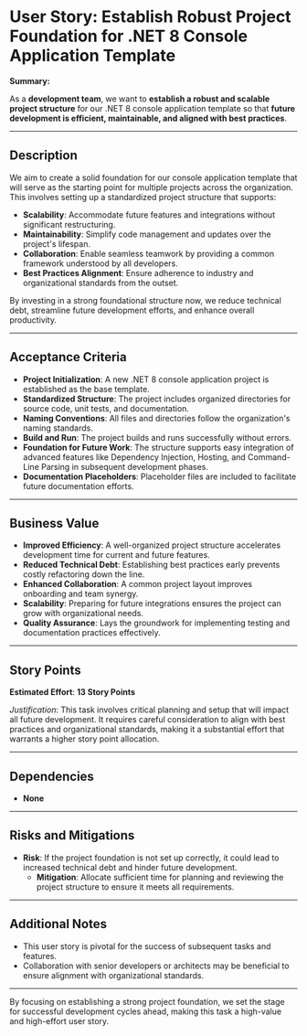# User Story: Establish Robust Project Foundation for .NET 8 Console Application Template

**Summary:**

As a **development team**, we want to **establish a robust and scalable project structure** for our .NET 8 console application template so that **future development is efficient, maintainable, and aligned with best practices**.

---

## Description

We aim to create a solid foundation for our console application template that will serve as the starting point for multiple projects across the organization. This involves setting up a standardized project structure that supports:

- **Scalability**: Accommodate future features and integrations without significant restructuring.
- **Maintainability**: Simplify code management and updates over the project's lifespan.
- **Collaboration**: Enable seamless teamwork by providing a common framework understood by all developers.
- **Best Practices Alignment**: Ensure adherence to industry and organizational standards from the outset.

By investing in a strong foundational structure now, we reduce technical debt, streamline future development efforts, and enhance overall productivity.

---

## Acceptance Criteria

- **Project Initialization**: A new .NET 8 console application project is established as the base template.
- **Standardized Structure**: The project includes organized directories for source code, unit tests, and documentation.
- **Naming Conventions**: All files and directories follow the organization's naming standards.
- **Build and Run**: The project builds and runs successfully without errors.
- **Foundation for Future Work**: The structure supports easy integration of advanced features like Dependency Injection, Hosting, and Command-Line Parsing in subsequent development phases.
- **Documentation Placeholders**: Placeholder files are included to facilitate future documentation efforts.

---

## Business Value

- **Improved Efficiency**: A well-organized project structure accelerates development time for current and future features.
- **Reduced Technical Debt**: Establishing best practices early prevents costly refactoring down the line.
- **Enhanced Collaboration**: A common project layout improves onboarding and team synergy.
- **Scalability**: Preparing for future integrations ensures the project can grow with organizational needs.
- **Quality Assurance**: Lays the groundwork for implementing testing and documentation practices effectively.

---

## Story Points

**Estimated Effort**: **13 Story Points**

*Justification*: This task involves critical planning and setup that will impact all future development. It requires careful consideration to align with best practices and organizational standards, making it a substantial effort that warrants a higher story point allocation.

---

## Dependencies

- **None**

---

## Risks and Mitigations

- **Risk**: If the project foundation is not set up correctly, it could lead to increased technical debt and hinder future development.
    - **Mitigation**: Allocate sufficient time for planning and reviewing the project structure to ensure it meets all requirements.

---

## Additional Notes

- This user story is pivotal for the success of subsequent tasks and features.
- Collaboration with senior developers or architects may be beneficial to ensure alignment with organizational standards.

---

By focusing on establishing a strong project foundation, we set the stage for successful development cycles ahead, making this task a high-value and high-effort user story.